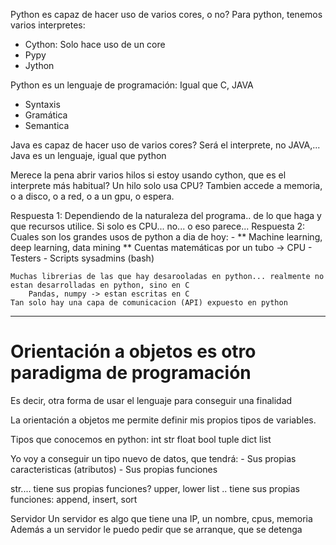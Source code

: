 Python es capaz de hacer uso de varios cores, o no?
Para python, tenemos varios interpretes:
- Cython: Solo hace uso de un core
- Pypy
- Jython


Python es un lenguaje de programación: Igual que C, JAVA
- Syntaxis
- Gramática
- Semantica


Java es capaz de hacer uso de varios cores? Será el interprete, no JAVA,... Java es un lenguaje, igual que python


Merece la pena abrir varios hilos si estoy usando cython, que es el interprete más habitual?
Un hilo solo usa CPU? Tambien accede a memoria, o a disco, o a red, o a un gpu, o espera.

Respuesta 1: Dependiendo de la naturaleza del programa.. de lo que haga y que recursos utilice.
             Si solo es CPU... no... o eso parece...
Respuesta 2: 
    Cuales son los grandes usos de python a dia de hoy:
        - ** Machine learning, deep learning, data mining ** Cuentas matemáticas por un tubo -> CPU
        - Testers
        - Scripts sysadmins (bash)
    
    Muchas librerias de las que hay desarooladas en python... realmente no estan desarrolladas en python, sino en C
        Pandas, numpy -> estan escritas en C
    Tan solo hay una capa de comunicacion (API) expuesto en python
    
    
---

# Orientación a objetos es otro paradigma de programación

Es decir, otra forma de usar el lenguaje para conseguir una finalidad

La orientación a objetos me permite definir mis propios tipos de variables.

Tipos que conocemos en python:
int
str
float
bool
tuple
dict
list

Yo voy a conseguir un tipo nuevo de datos, que tendrá:
    - Sus propias caracteristicas (atributos)
    - Sus propias funciones
    
str.... tiene sus propias funciones? upper, lower
list .. tiene sus propias funciones: append, insert, sort


Servidor
    Un servidor es algo que tiene una IP, un nombre, cpus, memoria
    Además a un servidor le puedo pedir que se arranque, que se detenga